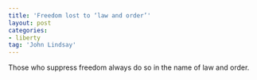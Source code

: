 ```yaml
---
title: 'Freedom lost to ‘law and order’'
layout: post
categories:
- liberty
tag: 'John Lindsay'
---
```


Those who suppress freedom always do so in the name of law and order.